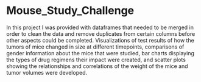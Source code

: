 # Mouse_Study_Challenge
In this project I was provided with dataframes that needed to be merged in order to clean the data and remove duplicates from certain columns before other aspects could be completed. Visualizations of test results of how the tumors of mice changed in size at different timepoints, comparisons of gender information about the mice that were studied, bar charts displaying the types of drug regimens their impact were created, and scatter plots showing the relationships and correlations of the weight of the mice and tumor volumes were developed.
